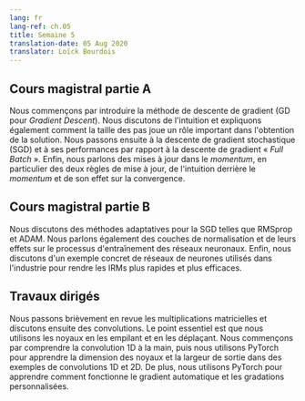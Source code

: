 ```yaml
---
lang: fr
lang-ref: ch.05
title: Semaine 5
translation-date: 05 Aug 2020
translator: Loïck Bourdois
---
```


<!--
## Lecture part A

We begin by introducing Gradient Descent. We discuss the intuition and also talk about how step sizes play an important role in reaching the solution. Then we move on to SGD and its performance in comparison to Full Batch GD. Finally we talk about Momentum Updates, specifically the two update rules, the intuition behind momentum and its effect on convergence.
-->


## Cours magistral partie A

Nous commençons par introduire la méthode de descente de gradient (GD pour *Gradient Descent*). Nous discutons de l'intuition et expliquons également comment la taille des pas joue un rôle important dans l'obtention de la solution. Nous passons ensuite à la descente de gradient stochastique (SGD) et à ses performances par rapport à la descente de gradient « *Full Batch* ». Enfin, nous parlons des mises à jour dans le *momentum*, en particulier des deux règles de mise à jour, de l'intuition derrière le *momentum* et de son effet sur la convergence.

<!--
## Lecture part B

We discuss adaptive methods for SGD such as RMSprop and ADAM. We also talk about normalization layers and their effects on the neural network training process. Finally, we discuss a real-world example of neural nets being used in industry to make MRI scans faster and more efficient.
-->

## Cours magistral partie B

Nous discutons des méthodes adaptatives pour la SGD telles que RMSprop et ADAM. Nous parlons également des couches de normalisation et de leurs effets sur le processus d'entraînement des réseaux neuronaux. Enfin, nous discutons d'un exemple concret de réseaux de neurones utilisés dans l'industrie pour rendre les IRMs plus rapides et plus efficaces.


<!--
## Practicum

We briefly review the matrix-multiplications and then discuss the convolutions. Key point is we use kernels by stacking and shifting. We first understand the 1D convolution by hand, and then use PyTorch to learn the dimension of kernels and output width in 1D and 2D convolutions examples. Furthermore, we use PyTorch to learn about how automatic gradient works and custom-grads.
-->

## Travaux dirigés
Nous passons brièvement en revue les multiplications matricielles et discutons ensuite des convolutions. Le point essentiel est que nous utilisons les noyaux en les empilant et en les déplaçant. Nous commençons par comprendre la convolution 1D à la main, puis nous utilisons PyTorch pour apprendre la dimension des noyaux et la largeur de sortie dans des exemples de convolutions 1D et 2D. De plus, nous utilisons PyTorch pour apprendre comment fonctionne le gradient automatique et les gradations personnalisées.


